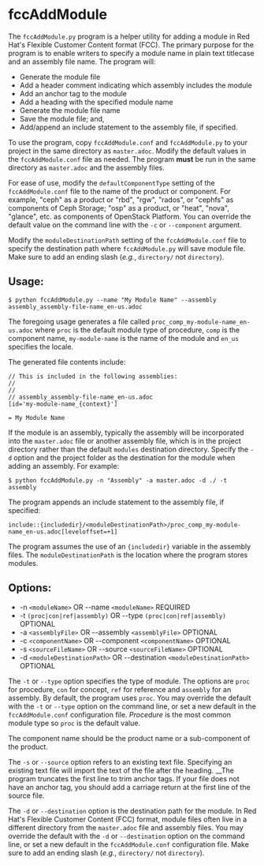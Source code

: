 # fccAddModule

The `fccAddModule.py` program is a helper utility for adding a module in Red Hat's Flexible Customer Content format (FCC). The primary purpose for the program is to enable writers to specify a module name in plain text titlecase and an assembly file name. The program will:

* Generate the module file
* Add a header comment indicating which assembly includes the module
* Add an anchor tag to the module
* Add a heading with the specified module name
* Generate the module file name
* Save the module file; and,
* Add/append an include statement to the assembly file, if specified.

To use the program, copy `fccAddModule.conf` and `fccAddModule.py` to your project in the same directory as `master.adoc`. Modify the default values in the `fccAddModule.conf` file as needed. The program __must__ be run in the same directory as `master.adoc` and the assembly files.

For ease of use, modify the `defaultComponentType` setting of the `fccAddModule.conf` file to the name of the product or component. For example, "ceph" as a product or "rbd", "rgw", "rados", or "cephfs" as components of Ceph Storage; "osp" as a product, or "heat", "nova", "glance", etc. as components of OpenStack Platform. You can override the default value on the command line with the `-c` or `--component` argument.

Modify the `moduleDestinationPath` setting of the `fccAddModule.conf` file to specify the destination path where `fccAddModule.py` will save module file. Make sure to add an ending slash (_e.g._, `directory/` not `directory`).

## Usage:

    $ python fccAddModule.py --name "My Module Name" --assembly assembly_assembly-file-name_en-us.adoc

The foregoing usage generates a file called `proc_comp_my-module-name_en-us.adoc` where `proc` is the default module type of procedure, `comp` is the component name, `my-module-name` is the name of the module and `en_us` specifies the locale.

The generated file contents include:

    // This is included in the following assemblies:
    //
    //
    // assembly_assembly-file-name_en-us.adoc
    [id='my-module-name_{context}']

    = My Module Name

If the module is an assembly, typically the assembly will be incorporated into the `master.adoc` file or another assembly file, which is in the project directory rather than the default `modules` destination directory. Specify the `-d` option and the project folder as the destination for the module when adding an assembly. For example:

    $ python fccAddModule.py -n "Assembly" -a master.adoc -d ./ -t assembly

The program appends an include statement to the assembly file, if specified:

    include::{includedir}/<moduleDestinationPath>/proc_comp_my-module-name_en-us.adoc[leveloffset=+1]

The program assumes the use of an `{includedir}` variable in the assembly files. The `moduleDestinationPath` is the location where the program stores modules.

## Options:

* -n `<moduleName>` OR --name `<moduleName>` REQUIRED
* -t `(proc|con|ref|assembly)` OR --type `(proc|con|ref|assembly)` OPTIONAL
* -a `<assemblyFile>` OR --assembly `<assemblyFile>` OPTIONAL
* -c `<componentName>` OR --component `<componentName>` OPTIONAL
* -s `<sourceFileName>` OR --source `<sourceFileName>` OPTIONAL
* -d `<moduleDestinationPath>` OR --destination `<moduleDestinationPath>` OPTIONAL

The `-t` or `--type` option specifies the type of module. The options are `proc` for procedure, `con` for concept, `ref` for reference and `assembly` for an assembly. By default, the program uses `proc`. You may override the default with the `-t` or `--type` option on the command line, or set a new default in the `fccAddModule.conf` configuration file. _Procedure_ is the most common module type so `proc` is the default value.

The component name should be the product name or a sub-component of the product.

The `-s` or `--source` option refers to an existing text file. Specifying an existing text file will import the text of the file after the heading. __The program truncates the first line to trim anchor tags. If your file does not have an anchor tag, you should add a carriage return at the first line of the source file.

The `-d` or `--destination` option is the destination path for the module. In Red Hat's Flexible Customer Content (FCC) format, module files often live in a different directory from the `master.adoc` file and assembly files. You may override the default with the `-d` or `--destination` option on the command line, or set a new default in the `fccAddModule.conf` configuration file. Make sure to add an ending slash (_e.g._, `directory/` not `directory`).

